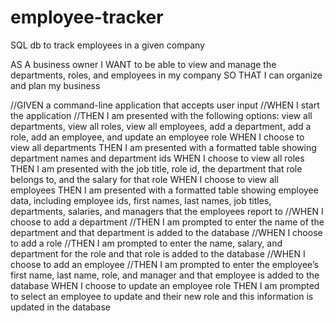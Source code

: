 # employee-tracker
SQL db to track employees in a given company

AS A business owner
I WANT to be able to view and manage the departments, roles, and employees in my company
SO THAT I can organize and plan my business

//GIVEN a command-line application that accepts user input
//WHEN I start the application
//THEN I am presented with the following options: view all departments, view all roles, view all employees, add a department, add a role, add an employee, and update an employee role
WHEN I choose to view all departments
THEN I am presented with a formatted table showing department names and department ids
WHEN I choose to view all roles
THEN I am presented with the job title, role id, the department that role belongs to, and the salary for that role
WHEN I choose to view all employees
THEN I am presented with a formatted table showing employee data, including employee ids, first names, last names, job titles, departments, salaries, and managers that the employees report to
//WHEN I choose to add a department
//THEN I am prompted to enter the name of the department and that department is added to the database
//WHEN I choose to add a role
//THEN I am prompted to enter the name, salary, and department for the role and that role is added to the database
//WHEN I choose to add an employee
//THEN I am prompted to enter the employee’s first name, last name, role, and manager and that employee is added to the database
WHEN I choose to update an employee role
THEN I am prompted to select an employee to update and their new role and this information is updated in the database 